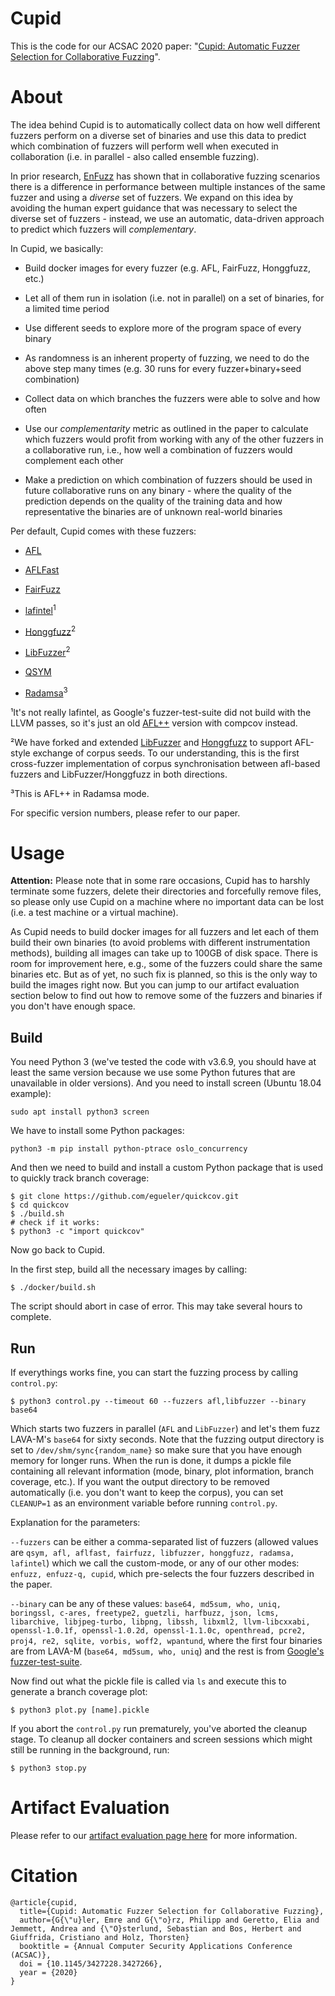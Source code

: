 # Cupid

This is the code for our ACSAC 2020 paper: "[Cupid: Automatic Fuzzer Selection for Collaborative Fuzzing](https://www.ei.ruhr-uni-bochum.de/media/emma/veroeffentlichungen/2020/09/26/ACSAC20-Cupid_TiM9H07.pdf)".

# About

The idea behind Cupid is to automatically collect data on how well different fuzzers perform on a diverse set of binaries and use this data to predict which combination of fuzzers will perform well when executed in collaboration (i.e. in parallel - also called ensemble fuzzing). 

In prior research, [EnFuzz](https://www.usenix.org/system/files/sec19-chen-yuanliang.pdfhttps://www.usenix.org/system/files/sec19-chen-yuanliang.pdf) has shown that in collaborative fuzzing scenarios there is a difference in performance between multiple instances of the same fuzzer and using a *diverse* set of fuzzers. We expand on this idea by avoiding the human expert guidance that was necessary to select the diverse set of fuzzers - instead, we use an automatic, data-driven approach to predict which fuzzers will *complementary*.

In Cupid, we basically:

* Build docker images for every fuzzer (e.g. AFL, FairFuzz, Honggfuzz, etc.)

* Let all of them run in isolation (i.e. not in parallel) on a set of binaries, for a limited time period

* Use different seeds to explore more of the program space of every binary

* As randomness is an inherent property of fuzzing, we need to do the above step many times (e.g. 30 runs for every fuzzer+binary+seed combination) 

* Collect data on which branches the fuzzers were able to solve and how often

* Use our *complementarity* metric as outlined in the paper to calculate which fuzzers would profit from working with any of the other fuzzers in a collaborative run, i.e., how well a combination of fuzzers would complement each other

* Make a prediction on which combination of fuzzers should be used in future collaborative runs on any binary - where the quality of the prediction depends on the quality of the training data and how representative the binaries are of unknown real-world binaries

Per default, Cupid comes with these fuzzers: 

* [AFL](https://github.com/google/AFL)

* [AFLFast](https://github.com/mboehme/aflfast)

* [FairFuzz](https://github.com/carolemieux/afl-rb)

* [lafintel](https://gitlab.com/laf-intel/laf-llvm-pass)<sup>1</sup>

* [Honggfuzz](https://github.com/google/honggfuzz)<sup>2</sup>

* [LibFuzzer](https://llvm.org/docs/LibFuzzer.html)<sup>2</sup>

* [QSYM](https://github.com/sslab-gatech/qsym)

* [Radamsa](https://gitlab.com/akihe/radamsa)<sup>3</sup>

¹It's not really lafintel, as Google's fuzzer-test-suite did not build with the LLVM passes, so it's just an old [AFL++](https://github.com/AFLplusplus/AFLplusplus) version with compcov instead.

²We have forked and extended [LibFuzzer](https://github.com/phi-go/llvm-project/tree/fuzzer_sync) and [Honggfuzz](https://github.com/phi-go/honggfuzz/tree/2.0_w_sync) to support AFL-style exchange of corpus seeds. To our understanding, this is the first cross-fuzzer implementation of corpus synchronisation between afl-based fuzzers and LibFuzzer/Honggfuzz in both directions.

³This is AFL++ in Radamsa mode.

For specific version numbers, please refer to our paper.

# Usage

**Attention:** Please note that in some rare occasions, Cupid has to harshly terminate some fuzzers, delete their directories and forcefully remove files, so please only use Cupid on a machine where no important data can be lost (i.e. a test machine or a virtual machine).

As Cupid needs to build docker images for all fuzzers and let each of them build their own binaries (to avoid problems with different instrumentation methods), building all images can take up to 100GB of disk space. There is room for improvement here, e.g., some of the fuzzers could share the same binaries etc. But as of yet, no such fix is planned, so this is the only way to build the images right now. But you can jump to our artifact evaluation section below to find out how to remove some of the fuzzers and binaries if you don't have enough space.

## Build

You need Python 3 (we've tested the code with v3.6.9, you should have at least the same version because we use some Python futures that are unavailable in older versions). And you need to install screen (Ubuntu 18.04 example):

```
sudo apt install python3 screen
```

We have to install some Python packages:

```
python3 -m pip install python-ptrace oslo_concurrency
```

And then we need to build and install a custom Python package that is used to quickly track branch coverage:

```shell
$ git clone https://github.com/egueler/quickcov.git
$ cd quickcov
$ ./build.sh
# check if it works:
$ python3 -c "import quickcov"
```

Now go back to Cupid.

In the first step, build all the necessary images by calling:

```shell
$ ./docker/build.sh
```

The script should abort in case of error.  This may take several hours to complete.

## Run

If everythings works fine, you can start the fuzzing process by calling `control.py`:

```
$ python3 control.py --timeout 60 --fuzzers afl,libfuzzer --binary base64
```

Which starts two fuzzers in parallel (`AFL` and `LibFuzzer`) and let's them fuzz LAVA-M's `base64` for sixty seconds. Note that the fuzzing output directory is set to `/dev/shm/sync{random_name}` so make sure that you have enough memory for longer runs. When the run is done, it dumps a pickle file containing all relevant information (mode, binary, plot information, branch coverage, etc.). If you want the output directory to be removed automatically (i.e. you don't want to keep the corpus), you can set `CLEANUP=1` as an environment variable before running `control.py`.

Explanation for the parameters:

`--fuzzers` can be either a comma-separated list of fuzzers (allowed values are `qsym, afl, aflfast, fairfuzz, libfuzzer, honggfuzz, radamsa, lafintel`) which we call the custom-mode, or any of our other modes: `enfuzz, enfuzz-q, cupid`, which pre-selects the four fuzzers described in the paper.

`--binary` can be any of these values: `base64, md5sum, who, uniq, boringssl, c-ares, freetype2, guetzli, harfbuzz, json, lcms, libarchive, libjpeg-turbo, libpng, libssh, libxml2, llvm-libcxxabi, openssl-1.0.1f, openssl-1.0.2d, openssl-1.1.0c, openthread, pcre2, proj4, re2, sqlite, vorbis, woff2, wpantund`, where the first four binaries are from LAVA-M (`base64, md5sum, who, uniq`) and the rest is from [Google's fuzzer-test-suite](https://github.com/google/fuzzer-test-suite).

Now find out what the pickle file is called via `ls` and execute this to generate a branch coverage plot:

```shell
$ python3 plot.py [name].pickle
```

If you abort the `control.py` run prematurely, you've aborted the cleanup stage. To cleanup all docker containers and screen sessions which might still be running in the background, run:

```
$ python3 stop.py
```

# Artifact Evaluation

Please refer to our [artifact evaluation page here](https://github.com/egueler/cupid-artifact-eval) for more information.

# Citation

```
@article{cupid,
  title={Cupid: Automatic Fuzzer Selection for Collaborative Fuzzing},
  author={G{\"u}ler, Emre and G{\"o}rz, Philipp and Geretto, Elia and Jemmett, Andrea and {\"O}sterlund, Sebastian and Bos, Herbert and Giuffrida, Cristiano and Holz, Thorsten}
  booktitle = {Annual Computer Security Applications Conference (ACSAC)},
  doi = {10.1145/3427228.3427266},
  year = {2020}
}
```
